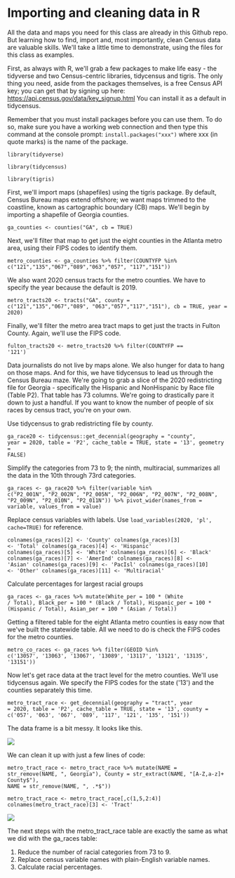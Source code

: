 # Importing and cleaning data in R

All the data and maps you need for this class are already in this Github repo. But learning how to find, import and, most importantly, clean Census data are valuable skills. We'll take a little time to demonstrate, using the files for this class as examples.

First, as always with R, we'll grab a few packages to make life easy - the tidyverse and two Census-centric libraries, tidycensus and tigris. The only thing you need, aside from the packages themselves, is a free Census API key; you can get that by signing up here: <https://api.census.gov/data/key_signup.html> You can install it as a default in tidycensus.

Remember that you must install packages before you can use them. To do so, make sure you have a working web connection and then type this command at the console prompt: <code>install.packages("xxx")</code> where xxx (in quote marks) is the name of the package.

<code>library(tidyverse)</code>

<code>library(tidycensus)</code>

<code>library(tigris)</code>

First, we'll import maps (shapefiles) using the tigris package. By default, Census Bureau maps extend offshore; we want maps trimmed to the coastline, known as cartographic boundary (CB) maps. We'll begin by importing a shapefile of Georgia counties.

<code>ga_counties <- counties("GA", cb = TRUE)</code>

Next, we'll filter that map to get just the eight counties in the Atlanta metro area, using their FIPS codes to identify them.

<code>metro_counties <- ga_counties %>% 
  filter(COUNTYFP %in% c("121","135","067","089","063","057",
  "117","151"))</code>

We also want 2020 census tracts for the metro counties. We have to specify the year because the default is 2019.

<code>metro_tracts20 <- tracts("GA", county = c("121","135","067","089",
                                          "063","057","117","151"), 
                        cb = TRUE, year = 2020)</code>

Finally, we'll filter the metro area tract maps to get just the tracts in Fulton County. Again, we'll use the FIPS code.

<code>fulton_tracts20 <- metro_tracts20 %>% 
  filter(COUNTYFP == '121')</code>

Data journalists do not live by maps alone. We also hunger for data to hang on those maps. And for this, we have tidycensus to lead us through the Census Bureau maze. We're going to grab a slice of the 2020 redistricting file for Georgia - specifically the Hispanic and NonHispanic by Race file (Table P2). That table has 73 columns. We're going to drastically pare it down to just a handful. If you want to know the number of people of six races by census tract, you're on your own.

Use tidycensus to grab redistricting file by county.
  
<code>ga_race20 <- tidycensus::get_decennial(geography = "county", 
                                       year = 2020,
                                       table = 'P2',
                                       cache_table = TRUE,
                                       state = '13',
                   geometry = FALSE)</code> 

Simplify the categories from 73 to 9; the ninth, multiracial, summarizes all the data in the 10th through 73rd categories.
  
<code>ga_races <- ga_race20 %>% 
  filter(variable %in% c("P2_001N", "P2_002N", "P2_005N", "P2_006N",
                         "P2_007N", "P2_008N", "P2_009N",
                          "P2_010N", "P2_011N")) %>% 
  pivot_wider(names_from = variable, values_from = value)</code>

Replace census variables with labels. Use `load_variables(2020, 'pl', cache=TRUE)` for reference.

<code>colnames(ga_races)[2] <- 'County'
colnames(ga_races)[3] <- 'Total'
colnames(ga_races)[4] <- 'Hispanic'
colnames(ga_races)[5] <- 'White'
colnames(ga_races)[6] <- 'Black'
colnames(ga_races)[7] <- 'AmerInd'
colnames(ga_races)[8] <- 'Asian'
colnames(ga_races)[9] <- 'PacIsl'
colnames(ga_races)[10] <- 'Other' 
                          colnames(ga_races)[11] <- 'Multiracial'</code>

Calculate percentages for largest racial groups
  
<code>ga_races <- ga_races %>% 
  mutate(White_per = 100 * (White / Total),
         Black_per = 100 * (Black / Total),
         Hispanic_per = 100 * (Hispanic / Total),
  Asian_per = 100 * (Asian / Total))</code>
         
Getting a filtered table for the eight Atlanta metro counties is easy now that we've built the statewide table. All we need to do is check the FIPS codes for the metro counties.

<code>metro_co_races <- ga_races %>% 
  filter(GEOID %in% c('13057', '13063', '13067', '13089', '13117',
  '13121', '13135', '13151'))</code>
                      
Now let's get race data at the tract level for the metro counties. We'll use tidycensus again. We specify the FIPS codes for the state ('13') and the counties separately this time.

<code>metro_tract_race <- get_decennial(geography = "tract", 
                                year = 2020,
                                table = 'P2',
                                cache_table = TRUE,
                                state = '13',
                                county = c('057', '063', 
                                           '067', '089', 
                                           '117',
                                           '121', '135', 
                          '151'))</code>
                                           
The data frame is a bit messy. It looks like this.

![](https://github.com/roncampbell/NICAR2022/blob/images/metro_tract_race.png)

We can clean it up with just a few lines of code:

<code>metro_tract_race <- metro_tract_race %>% 
  mutate(NAME = str_remove(NAME, ", Georgia"),
         County = str_extract(NAME, "[A-Z,a-z]+ County$"),
  NAME = str_remove(NAME, ", .*$"))</code>
         
<code>metro_tract_race <- metro_tract_race[,c(1,5,2:4)]</code>
<code>colnames(metro_tract_race)[3] <- 'Tract'</code>

![](https://github.com/roncampbell/NICAR2022/blob/images/metro_tract_race2.png)

The next steps with the metro_tract_race table are exactly the same as what we did with the ga_races table:
  
  1) Reduce the number of racial categories from 73 to 9. 
  2) Replace census variable names with plain-English variable names.
  3) Calculate racial percentages.
  
  
